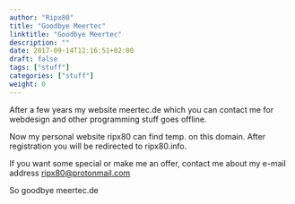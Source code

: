 ```yaml
---
author: "Ripx80"
title: "Goodbye Meertec"
linktitle: "Goodbye Meertec"
description: ""
date: 2017-09-14T12:16:51+02:00
draft: false
tags: ["stuff"]
categories: ["stuff"]
weight: 0
---
```


After a few years my website meertec.de which you can contact me for webdesign and other programming stuff goes offline.

Now my personal website ripx80 can find temp. on this domain.
After registration you will be redirected to ripx80.info.

If you want some special or make me an offer, contact me about my e-mail address ripx80@protonmail.com

So goodbye meertec.de

